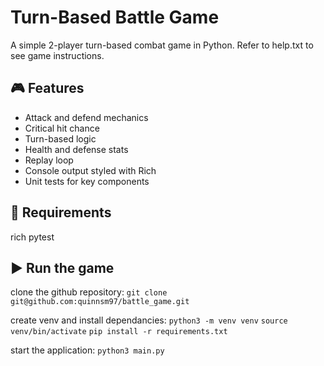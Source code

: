 # Turn-Based Battle Game

A simple 2-player turn-based combat game in Python. Refer to help.txt to see game instructions.

## 🎮 Features
- Attack and defend mechanics
- Critical hit chance
- Turn-based logic
- Health and defense stats
- Replay loop
- Console output styled with Rich
- Unit tests for key components

## 🧰 Requirements
rich
pytest

## ▶️ Run the game
clone the github repository:
``` git clone git@github.com:quinnsm97/battle_game.git ```

create venv and install dependancies:
``` python3 -m venv venv ```
``` source venv/bin/activate ```
```pip install -r requirements.txt```

start the application:
```python3 main.py```
